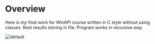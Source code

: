 # Overview
Here is my final work for WinAPI course written in C style without using classes. Best results storing in file. Program works in recursive way.


![default](https://user-images.githubusercontent.com/29663442/29420816-d4c89fb2-837b-11e7-87d6-80cf0cebf591.PNG)
